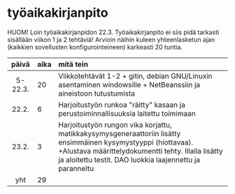 # työaikakirjanpito

HUOM! Loin työaikakirjanpidon 22.3. Työaikakirjanpito ei siis pidä tarkasti sisällään viikon 1 ja 2 tehtäviä! Arvioin näihin
kuleen yhteenlasketun ajan (kaikkien sovellusten konfigurointeineen) karkeasti 20 tuntia.



| päivä  | aika | mitä tein  |
| :-----:|:-----| :-----|
| 5-22.3.| 20   | Viikkotehtävät 1-2 + gitin, debian GNU/Linuxin asentaminen windowsille + NetBeanssiin ja aineistoon tutustumista|
| 22.2.  | 6    | Harjoitustyön runkoa "räitty" kasaan ja perustoiminnallisuuksia laitettu toimimaan |
| 23.2.  | 3  | Harjoitustyön rungon vika korjattu, matikkakysymysgeneraattoriin lisätty ensimmäinen kysymystyyppi (hiottavaa). +Alustava määrittelydokumentti tehty. Illalla lisätty ja aloitettu testit. DAO luokkia laajennettu ja paranneltu |
| yht    | 29   |   | 
